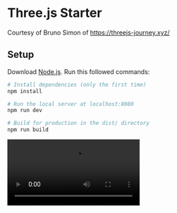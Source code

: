 # Three.js Starter
Courtesy of Bruno Simon of https://threejs-journey.xyz/

## Setup
Download [Node.js](https://nodejs.org/en/download/).
Run this followed commands:

``` bash
# Install dependencies (only the first time)
npm install

# Run the local server at localhost:8080
npm run dev

# Build for production in the dist/ directory
npm run build
```
<video src="https://watch.screencastify.com/v/Cptsj6rLzzbdkPbqVcbI"> Alternant Test </video>
